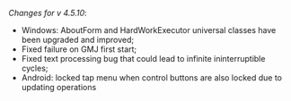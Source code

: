 _Changes for v 4.5.10_:
- Windows: AboutForm and HardWorkExecutor universal classes have been upgraded and improved;
- Fixed failure on GMJ first start;
- Fixed text processing bug that could lead to infinite ininterruptible cycles;
- Android: locked tap menu when control buttons are also locked due to updating operations
